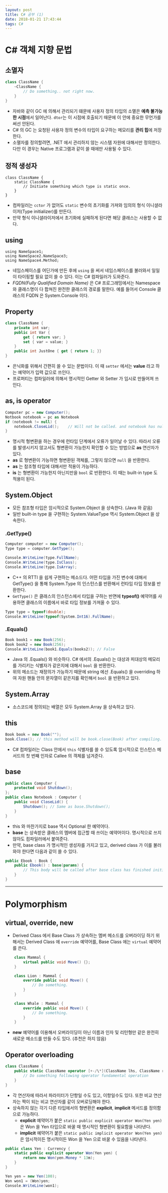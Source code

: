 ```yaml
---
layout: post
title: C# 공부 (1)
date: 2018-01-21 17:43:44
tags: C#
---
```


# C# 객체 지향 문법

## 소멸자

``` csharp
class ClassName {
    ~ClassName {
        // Do something.. not right now.
    }
}
```

* 자바와 같이 GC 에 의해서 관리되기 떄문에 사용자 정의 타입의 소멸은 **예측 불가능한 시점**에서 일어난다. `dtor`는 이 시점에 호출되기 때문에 이 안에 중요한 무언가를 써선 안된다.
* C# 의 GC 는 요청된 사용자 정의 변수의 타입이 요구하는 메모리를 **관리 힙**에 저장한다.
* 소멸자를 정의할려면, .NET 에서 관리하지 않는 시스템 자원에 대해서만 정의한다. 다만 이 경우는 Native 프로그램과 같이 쓸 때에만 사용될 수 있다.

## 정적 생성자

``` Csharp
class ClassName {
    static ClassName {
        // Initiate something which type is static once.
    }
}
```

* 컴파일러는 `cctor` 가 없어도 `static` 변수의 초기화를 가져와 임의의 형식 이니셜라이저(Type initializer)를 만든다.
* 만약 형식 이니셜라이저에서 초기화에 실패하게 된다면 해당 클래스는 사용할 수 없다.

## using

``` Csharp
using NameSpace1;
using NameSpace2.NameSpace3;
using NameSpace4.Method;
```

* 네임스페이스를 어딘가에 만든 후에 `using` 을 써서 네임스페이스를 불러와서 일일이 타이핑할 필요 없이 쓸 수 있다. 이는 C# 컴파일러가 도와준다.
* *FQDN(Fully Qualified Domain Name)* 은 C# 프로그래밍에서는 Namespace 와 클래스명이 다 합쳐진 완전한 클래스의 경로를 말한다. 예를 들어서 Console 클래스의 FQDN 은 System.Console 이다.

## Property

``` csharp
class ClassName {
    private int var;
    public int Var {
        get { return var; }
        set { var = value; }
    }
    public int JustOne { get { return 1; }}
}
```

* 은닉화를 위해서 간편히 쓸 수 있는 문법이다. 이 때 `setter` 에서는 **value** 라고 하는 예약어가 입력 값으로 쓰인다.
* 프로퍼티는 컴파일러에 의해서 명시적인 Getter 와 Setter 가 임시로 만들어져 쓰인다.

## as, is operator

``` csharp
Computer pc = new Computer();
Notbook notebook = pc as Notebook
if (notebook != null) {
    notebook.CloseLid();    // Will not be called. and notebook has null;
}
```

* 명시적 형변환을 하는 경우에 런타임 단계에서 오류가 일어날 수 있다. 따라서 오류를 발생시키지 않고서도 형변환이 가능한지 확인할 수 있는 방법으로 **as** 연산자가 있다.
* **as** 로 형변환이 가능하면 형변환된 객체를, 그렇지 않으면 `null` 을 반환한다.
* **as** 는 참조형 타입에 대해서만 적용이 가능하다.
* **is** 는 형변환이 가능한지 아닌지만을 `bool` 로 반환한다. 이 때는 built-in type 도 적용이 된다.

## System.Object

* 모든 참조형 타입은 암시적으로 System.Object 을 상속한다. (Java 와 같음)
* 일반 built-in type 을 구현하는 System.ValueType 역시 System.Object 을 상속한다.

### .GetType()

``` csharp
Computer computer = new Computer();
Type type = computer.GetType();

Console.WriteLine(type.FullName);
Console.WriteLine(type.IsClass);
Console.WriteLine(type.IsArray);
```

* C++ 의 RTTI 을 쉽게 구현하는 메소드다. 어떤 타입을 가진 변수에 대해서 GetType() 을 통해 System.Type 의 인스턴스를 반환해서 런타임 타입 정보를 반환한다.
* `GetType()` 은 클래스의 인스턴스에서 타입을 구하는 반면에 **typeof()** 예약어를 사용하면 클래스의 이름에서 바로 타입 정보를 가져올 수 있다.

``` csharp
Type type = typeof(double);
Console.WriteLine(typeof(System.Int16).FullName);
```

### .Equals()

``` csharp
Book book1 = new Book(256);
Book book2 = new Book(256);
Console.WriteLine(book1.Equals(books2)); // False
```

* Java 의 .Equals() 와 비슷하다. C# 에서의 .Equals() 는 대상과 피대상의 메모리를 가리키는 식별자가 같은지에 대해서 `bool` 을 반환한다.
* 위의 메소드는 재정의가 가능하기 때문에 string 에선 .Equals() 을 overriding 하여 자원 핸들 안의 문자열이 같은지를 확인해서 `bool` 을 반환하고 있다.

## System.Array

* 소스코드에 정의되는 배열은 모두 System.Array 을 상속하고 있다.

## this

``` csharp
Book book = new Book("");
book.Close(); // this method will be book.close(Book) after compiling.
```

* C# 컴파일러는 Class 안에서 `this` 식별자를 쓸 수 있도록 암시적으로 인스턴스 메서드의 첫 번째 인자로 Callee 의 객체를 넘겨준다.

## base 

``` csharp
public class Computer {
    protected void Shutdown();
};
public class Notebook : Computer {
    public void CloseLid() {
        Shutdown(); // Same as base.Shutdown();
    }
}
```

* this 와 마찬가지로 base 역시 Optional 한 예약어다.
* **base** 는 상속받은 클래스의 멤버에 접근할 때 쓰이는 예약어이다. 명시적으로 쓰지 않아도 컴파일러에서 붙여준다.
* 만약, base class 가 명시적인 생성자를 가지고 있고, derived class 가 이를 불러와야 한다면 다음과 같이 쓸 수 있다.

``` csharp
public Ebook : Book {
    public Ebook() : base(params) {
        // This body will be called after base class has finished initialization itself.
    }
}
```

---

# Polymorphism

## virtual, override, new

* Derived Class 에서 Base Class 가 상속하는 멤버 메소드를 오버라이딩 하기 위해서는 Derived Class 에 `override` 예약어를, Base Class 에는 `virtual` 예약어를 쓴다.

``` csharp
    class Mammal {
        virtual public void Move() {};
    }

    class Lion : Mammal {
        override public void Move() {
            // Do something.
        }
    }

    class Whale : Mammal {
        override public void Move() {
            // Do something.
        }
    }
```

* **new** 예약어를 이용해서 오버라이딩이 아닌 이름과 인자 및 리턴형만 같은 완전히 새로운 메소드를 만들 수도 있다. (추천은 하지 않음)

## Operator overloading

``` csharp
class ClassName {
    public static ClassName operator [+-/\*](ClassName lhs, ClassName rhs) {
        // Do something following operator fundamental operation
    }
}
```

* 각 연산자에 따라서 파라미터가 단항일 수도 있고, 이항일수도 있다. 또한 비교 연산자는 짝이 되는 비교 연산자를 같이 오버로딩해야 한다.
* 상속하지 않는 각기 다른 타입에서의 형변환은 **explicit**, **implicit** 메서드를 정의함으로 가능하다.
    * **explicit** 예약어가 붙은 `static public explicit operator Won(Yen yen)` 은 Won 을 Yen 타입으로 바꿀 때 명시적인 형변환이 필요함을 나타낸다.
    * **implicit** 예약어가 붙은 `static public implicit operator Won(Yen yen)` 은 암시적이든 명시적이든 Won 을 Yen 으로 바꿀 수 있음을 나타낸다.

``` csharp
public class Yen : Currency {
    static public explicit operator Won(Yen yen) {
        return new Won(yen.Money * 13m);
    }
}

Yen yen = new Yen(100);
Won won1 = (Won)yen;
Console.WriteLine(won1);
```
